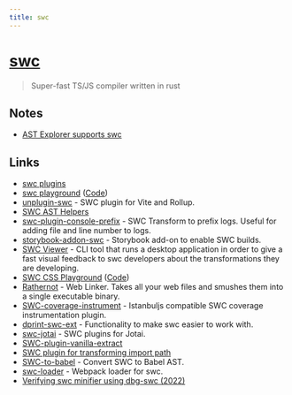 ```yaml
---
title: swc
---
```


# [swc](https://github.com/swc-project/swc)

> Super-fast TS/JS compiler written in rust

## Notes

- [AST Explorer supports swc](https://twitter.com/jantimon/status/1513451535916838914)

## Links

- [swc plugins](https://github.com/swc-project/plugins)
- [swc playground](https://play.swc.rs/) ([Code](https://github.com/swc-project/swc-playground))
- [unplugin-swc](https://github.com/egoist/unplugin-swc) - SWC plugin for Vite and Rollup.
- [SWC AST Helpers](https://github.com/aelbore/swc-ast-helpers)
- [swc-plugin-console-prefix](https://github.com/williamtetlow/swc-plugin-console-prefix) - SWC Transform to prefix logs. Useful for adding file and line number to logs.
- [storybook-addon-swc](https://github.com/Karibash/storybook-addon-swc) - Storybook add-on to enable SWC builds.
- [SWC Viewer](https://github.com/IvanRodriCalleja/swc-viewer) - CLI tool that runs a desktop application in order to give a fast visual feedback to swc developers about the transformations they are developing.
- [SWC CSS Playground](https://swc-css.netlify.app/) ([Code](https://github.com/g-plane/swc-css-playground))
- [Rathernot](https://github.com/CPTNB/rathernot) - Web Linker. Takes all your web files and smushes them into a single executable binary.
- [SWC-coverage-instrument](https://github.com/kwonoj/swc-coverage-instrument) - Istanbuljs compatible SWC coverage instrumentation plugin.
- [dprint-swc-ext](https://github.com/dprint/dprint-swc-ext) - Functionality to make swc easier to work with.
- [swc-jotai](https://github.com/pmndrs/swc-jotai) - SWC plugins for Jotai.
- [SWC-plugin-vanilla-extract](https://github.com/kwonoj/swc-plugin-vanilla-extract)
- [SWC plugin for transforming import path](https://github.com/ankitchouhan1020/swc-plugin-transform-import)
- [SWC-to-babel](https://github.com/coderaiser/swc-to-babel) - Convert SWC to Babel AST.
- [swc-loader](https://github.com/swc-project/swc-loader) - Webpack loader for swc.
- [Verifying swc minifier using dbg-swc (2022)](https://kdy1.dev/posts/2022/12/swc-reducer)

